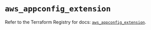 # `aws_appconfig_extension`

Refer to the Terraform Registry for docs: [`aws_appconfig_extension`](https://registry.terraform.io/providers/hashicorp/aws/6.9.0/docs/resources/appconfig_extension).
